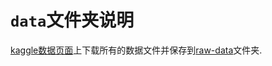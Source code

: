 # `data`文件夹说明

[kaggle数据页面](https://www.kaggle.com/c/new-york-city-taxi-fare-prediction/data)上下载所有的数据文件并保存到[raw-data](./raw-data)文件夹.